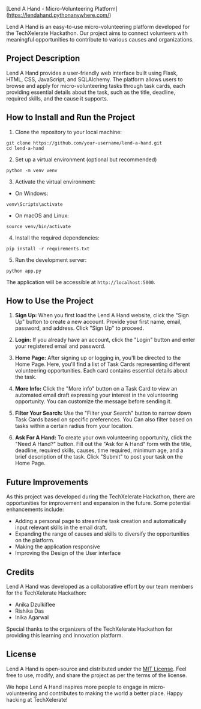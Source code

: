 [Lend A Hand - Micro-Volunteering Platform] (https://lendahand.pythonanywhere.com/)

Lend A Hand is an easy-to-use micro-volunteering platform developed for the TechXelerate Hackathon. Our project aims to connect volunteers with meaningful opportunities to contribute to various causes and organizations.

## Project Description

Lend A Hand provides a user-friendly web interface built using Flask, HTML, CSS, JavaScript, and SQLAlchemy. The platform allows users to browse and apply for micro-volunteering tasks through task cards, each providing essential details about the task, such as the title, deadline, required skills, and the cause it supports.

## How to Install and Run the Project

1. Clone the repository to your local machine:
 ```
git clone https://github.com/your-username/lend-a-hand.git
cd lend-a-hand
 ```

2. Set up a virtual environment (optional but recommended)
```
python -m venv venv
```

3. Activate the virtual environment:

- On Windows:
```
venv\Scripts\activate
```

- On macOS and Linux:
```
source venv/bin/activate

```

4. Install the required dependencies:
```
pip install -r requirements.txt
```

5. Run the development server:
```
python app.py
```


The application will be accessible at `http://localhost:5000`.

## How to Use the Project

1. **Sign Up:** When you first load the Lend A Hand website, click the "Sign Up" button to create a new account. Provide your first name, email, password, and address. Click "Sign Up" to proceed.

2. **Login:** If you already have an account, click the "Login" button and enter your registered email and password.

3. **Home Page:** After signing up or logging in, you'll be directed to the Home Page. Here, you'll find a list of Task Cards representing different volunteering opportunities. Each card contains essential details about the task.

4. **More Info:** Click the "More info" button on a Task Card to view an automated email draft expressing your interest in the volunteering opportunity. You can customize the message before sending it.

5. **Filter Your Search:** Use the "Filter your Search" button to narrow down Task Cards based on specific preferences. You Can also filter based on tasks within a certain radius from your location.

6. **Ask For A Hand:** To create your own volunteering opportunity, click the "Need A Hand?" button. Fill out the "Ask for A Hand" form with the title, deadline, required skills, causes, time required, minimum age, and a brief description of the task. Click "Submit" to post your task on the Home Page.

## Future Improvements

As this project was developed during the TechXelerate Hackathon, there are opportunities for improvement and expansion in the future. Some potential enhancements include:

- Adding a personal page to streamline task creation and automatically input relevant skills in the email draft.
- Expanding the range of causes and skills to diversify the opportunities on the platform.
- Making the application responsive
- Improving the Design of the User interface

## Credits

Lend A Hand was developed as a collaborative effort by our team members for the TechXelerate Hackathon:

- Anika Dzulkiflee
- Rishika Das
- Inika Agarwal


Special thanks to the organizers of the TechXelerate Hackathon for providing this learning and innovation platform.

## License

Lend A Hand is open-source and distributed under the [MIT License](LICENSE). Feel free to use, modify, and share the project as per the terms of the license.

We hope Lend A Hand inspires more people to engage in micro-volunteering and contributes to making the world a better place. Happy hacking at TechXelerate!











